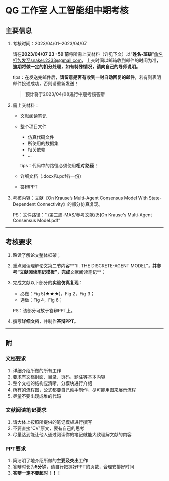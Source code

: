 # QG 工作室 人工智能组中期考核

## 主要信息

1. 考核时间：2023/04/01~2023/04/07

   请在**2023/04/07 23 : 59 前**将所需上交材料（详见下文）以“**姓名-班级**”命名打包发至snaker.2333@gmail.com，上交时间以邮箱收到邮件的时间为准，**逾期将做一定的扣分处理，如有特殊情况，请向自己的导师说明。**

   tips：在发送完邮件后，**请留意是否有收到一封自动回复的邮件**，若有则表明邮件投递成功，否则请重新发送！

   > **预计将于2023/04/08进行中期考核答辩**

2. 需上交材料：

   * 文献阅读笔记

   * 整个项目文件

     - 仿真代码文件
     - 所使用的数据集
     - 相关依赖
     - …

     tips：代码中的路径必须使用**相对路径**！

   * 详细文档（.docx和.pdf各一份）

   * 答辩PPT

3. 考核内容：文献《On Krause’s Multi-Agent Consensus Model With State-Dependent Connectivity》的部分仿真复现。

   PS：文件路径："./第三周-MAS/参考文献/[5]On Krause's Multi-Agent Consensus Model.pdf”

---

## 考核要求

1. 略读了解论文整体框架；

2. 重点阅读理解论文第二节内容**“II. THE DISCRETE-AGENT MODEL”**，并参考“文献阅读笔记模板”，完成**文献阅读笔记**；

3. 完成文献以下部分的**实验仿真复现**：

   - 必做：Fig 5(★★★)，Fig 2，Fig 3；
   - 选做：Fig 4，Fig 6；

   PS：该部分可放于答辩PPT上。

4. 撰写**详细文档**，并制作**答辩PPT**。

---

## 附

### 文档要求

1. 详细介绍所做的所有工作
2. 要求有文档封面、目录、页码、题注等基本内容
3. 整个文档的结构应清晰，分模块进行介绍
4. 所有的流程图，公式都要自己动手制作，尽可能用图来展示流程
5. 尽量不要出现成堆的代码

### 文献阅读笔记要求

1. 请大体上按照所提供的笔记模板进行撰写
2. 不要直接“CV”原文，要有自己的思考
3. 尽量达到能让他人通过阅读你的笔记就能大致理解文献的内容

### PPT要求

1. 简洁明了地介绍所做的**主要及突出工作**
2. 答辩时长为**5分钟**，请自行把握好PPT的页数，合理安排好时间
3. **答辩一定不要超时！！！**
